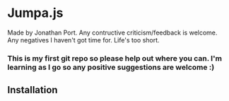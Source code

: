 # Jumpa.js

Made by Jonathan Port. Any contructive criticism/feedback is welcome. Any negatives I haven't got time for. Life's too short.

### This is my first git repo so please help out where you can. I'm learning as I go so any positive suggestions are welcome :)

## Installation




